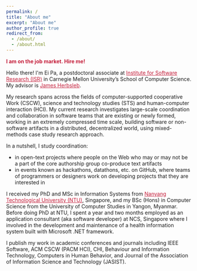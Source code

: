 ```yaml
---
permalink: /
title: "About me"
excerpt: "About me"
author_profile: true
redirect_from:
  - /about/
  - /about.html
---
```


<p><span style="color: c41e3a; text-align:center"><strong>I am on the job market. Hire me!</strong></span></p>

Hello there! I'm Ei Pa, a postdoctoral associate at <a style="color: #c41e3a;" href="https://www.isri.cmu.edu/">Institute for Software Research (ISR)</a> in Carnegie Mellon University’s School of Computer Science. My advisor is <a style="color: #c41e3a;" href="https://herbsleb.org/">James Herbsleb</a>.

My research spans across the fields of computer-supported cooperative Work (CSCW), science and technology studies (STS) and human-computer interaction (HCI). My current research investigates large-scale coordination and collaboration in software teams that are existing or newly formed, working in an extremely compressed time scale, building software or non-software artifacts in a distributed, decentralized world, using mixed-methods case study research approach.

In a nutshell, I study coordination:
* in open-text projects where people on the Web who may or may not be a part of the core authorship group co-produce text artifacts
* in events known as hackathons, datathons, etc. on GitHub, where teams of programmers or designers work on developing projects that they are interested in

I received my PhD and MSc in Information Systems from <a style="color: #c41e3a;" href="https://www.isri.cmu.edu/">Nanyang Technological University (NTU)</a>, Singapore, and my BSc (Hons) in Computer Science from the University of Computer Studies in Yangon, Myanmar. Before doing PhD at NTU, I spent a year and two months employed as an application consultant (aka software developer) at NCS, Singapore where I involved in the development and maintenance of a health information system built with Microsoft .NET framework.

I publish my work in academic conferences and journals including IEEE Software, ACM CSCW (PACM HCI), CHI, Behaviour and Information Technology, Computers in Human Behavior, and Journal of the Association of Information Science and Technology (JASIST).
